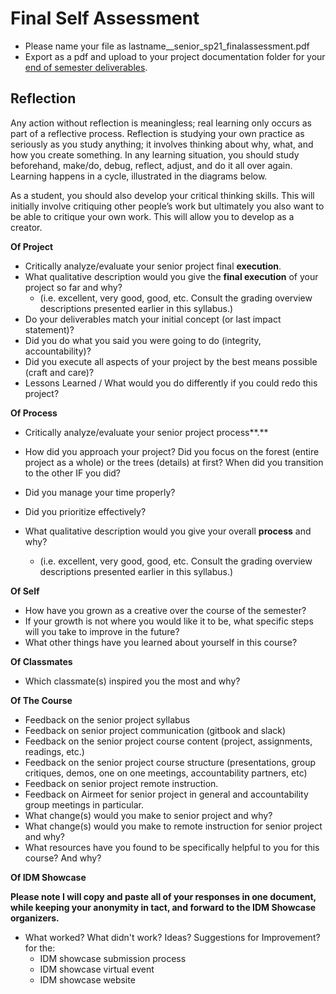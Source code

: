 # Final Self Assessment

* Please name your file as lastname\_\_senior\_sp21\_finalassessment.pdf
* Export as a pdf and upload to your project documentation folder for your [end of semester deliverables](./).

## Reflection

Any action without reflection is meaningless; real learning only occurs as part of a reflective process. Reflection is studying your own practice as seriously as you study anything; it involves thinking about why, what, and how you create something. In any learning situation, you should study beforehand, make/do, debug, reflect, adjust, and do it all over again. Learning happens in a cycle, illustrated in the diagrams below.

As a student, you should also develop your critical thinking skills. This will initially involve critiquing other people’s work but ultimately you also want to be able to critique your own work. This will allow you to develop as a creator.

**Of Project**

* Critically analyze/evaluate your senior project final **execution**.
* What qualitative description would you give the **final execution** of your project so far and why? 
  *  \(i.e. excellent, very good, good, etc. Consult the grading overview descriptions presented earlier in this syllabus.\)
* Do your deliverables match your initial concept \(or last impact statement\)?
* Did you do what you said you were going to do \(integrity, accountability\)?
* Did you execute all aspects of your project by the best means possible \(craft and care\)?
* Lessons Learned / What would you do differently if you could redo this project?

**Of Process**

* Critically analyze/evaluate your senior project process**.**
* How did you approach your project? Did you focus on the forest \(entire project as a whole\) or the trees \(details\) at first? When did you transition to the other IF you did?
* Did you manage your time properly?
* Did you prioritize effectively?
* What qualitative description would you give your overall **process** and why? 

  * \(i.e. excellent, very good, good, etc. Consult the grading overview descriptions presented earlier in this syllabus.\)

**Of Self**

* How have you grown as a creative over the course of the semester?
* If your growth is not where you would like it to be, what specific steps will you take to improve in the future?
* What other things have you learned about yourself in this course?

**Of Classmates**

* Which classmate\(s\) inspired you the most and why? 

**Of The Course**

* Feedback on the senior project syllabus 
* Feedback on senior project communication \(gitbook and slack\)
* Feedback on the senior project course content \(project, assignments, readings, etc.\)
* Feedback on the senior project course structure \(presentations, group critiques, demos, one on one meetings, accountability partners, etc\)
* Feedback on senior project remote instruction.
* Feedback on Airmeet for senior project in general and accountability group meetings in particular.
* What change\(s\) would you make to senior project and why?
* What change\(s\) would you make to remote instruction for senior project and why?
* What resources have you found to be specifically helpful to you for this course? And why?

**Of IDM Showcase**

**Please note I will copy and paste all of your responses in one document, while keeping your anonymity in tact, and forward to the IDM Showcase organizers.**

* What worked? What didn't work? Ideas? Suggestions for Improvement? for the:
  * IDM showcase submission process
  * IDM showcase virtual event
  * IDM showcase website

